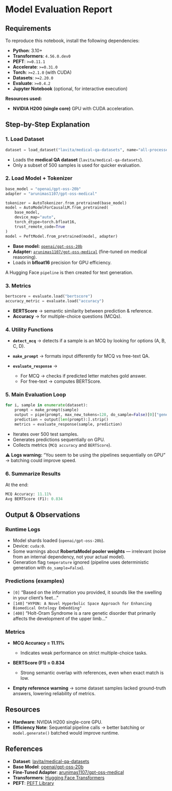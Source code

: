 # Model Evaluation Report

## Requirements

To reproduce this notebook, install the following dependencies:

* **Python**: 3.10+
* **Transformers**: `4.56.0.dev0`
* **PEFT**: `>=0.11.1`
* **Accelerate**: `>=0.31.0`
* **Torch**: `>=2.1.0` (with CUDA)
* **Datasets**: `>=2.20.0`
* **Evaluate**: `>=0.4.2`
* **Jupyter Notebook** (optional, for interactive execution)

**Resources used:**

* **NVIDIA H200 (single core)** GPU with CUDA acceleration.


## Step-by-Step Explanation

### 1. Load Dataset

```python
dataset = load_dataset("lavita/medical-qa-datasets", name="all-processed", split="train[:500]")
```

* Loads the **medical QA dataset** (`lavita/medical-qa-datasets`).
* Only a subset of 500 samples is used for quicker evaluation.


### 2. Load Model + Tokenizer

```python
base_model = "openai/gpt-oss-20b"
adapter = "arunimas1107/gpt-oss-medical"

tokenizer = AutoTokenizer.from_pretrained(base_model)
model = AutoModelForCausalLM.from_pretrained(
    base_model,
    device_map="auto",
    torch_dtype=torch.bfloat16,
    trust_remote_code=True
)
model = PeftModel.from_pretrained(model, adapter)
```

* **Base model:** [`openai/gpt-oss-20b`](https://huggingface.co/openai/gpt-oss-20b)
* **Adapter:** [`arunimas1107/gpt-oss-medical`](https://huggingface.co/arunimas1107/gpt-oss-medical) (fine-tuned on medical reasoning).
* Loads in **bfloat16** precision for GPU efficiency.

A Hugging Face `pipeline` is then created for text generation.


### 3. Metrics

```python
bertscore = evaluate.load("bertscore")
accuracy_metric = evaluate.load("accuracy")
```

* **BERTScore** → semantic similarity between prediction & reference.
* **Accuracy** → for multiple-choice questions (MCQs).


### 4. Utility Functions

* **`detect_mcq`** → detects if a sample is an MCQ by looking for options (A, B, C, D).
* **`make_prompt`** → formats input differently for MCQ vs free-text QA.
* **`evaluate_response`** →

  * For MCQ → checks if predicted letter matches gold answer.
  * For free-text → computes BERTScore.



### 5. Main Evaluation Loop

```python
for i, sample in enumerate(dataset):
    prompt = make_prompt(sample)
    output = pipe(prompt, max_new_tokens=128, do_sample=False)[0]["generated_text"]
    prediction = output[len(prompt):].strip()
    metrics = evaluate_response(sample, prediction)
```

* Iterates over 500 test samples.
* Generates predictions sequentially on GPU.
* Collects metrics (`MCQ accuracy` and `BERTScore`).

⚠️ **Logs warning:** “You seem to be using the pipelines sequentially on GPU” → batching could improve speed.



### 6. Summarize Results

At the end:

```python
MCQ Accuracy: 11.11%
Avg BERTScore (F1): 0.834
```



## Output & Observations

### Runtime Logs

* Model shards loaded (`openai/gpt-oss-20b`).
* Device: `cuda:0`.
* Some warnings about **RobertaModel pooler weights** — irrelevant (noise from an internal dependency, not your actual model).
* Generation flag `temperature` ignored (pipeline uses deterministic generation with `do_sample=False`).

### Predictions (examples)

* `[0]` “Based on the information you provided, it sounds like the swelling in your client’s feet…”
* `[140]` `"HYPON: A Novel Hyperbolic Space Approach for Enhancing Biomedical Ontology Embedding"`
* `[400]` “Holt-Oram Syndrome is a rare genetic disorder that primarily affects the development of the upper limb…”

### Metrics

* **MCQ Accuracy = 11.11%**

  * Indicates weak performance on strict multiple-choice tasks.
* **BERTScore (F1) = 0.834**

  * Strong semantic overlap with references, even when exact match is low.
* **Empty reference warning** → some dataset samples lacked ground-truth answers, lowering reliability of metrics.



## Resources

* **Hardware**: NVIDIA H200 single-core GPU.
* **Efficiency Note**: Sequential pipeline calls → better batching or `model.generate()` batched would improve runtime.



## References

* **Dataset**: [lavita/medical-qa-datasets](https://huggingface.co/datasets/lavita/medical-qa-datasets)
* **Base Model**: [openai/gpt-oss-20b](https://huggingface.co/openai/gpt-oss-20b)
* **Fine-Tuned Adapter**: [arunimas1107/gpt-oss-medical](https://huggingface.co/arunimas1107/gpt-oss-medical)
* **Transformers**: [Hugging Face Transformers](https://github.com/huggingface/transformers)
* **PEFT**: [PEFT Library](https://github.com/huggingface/peft)
